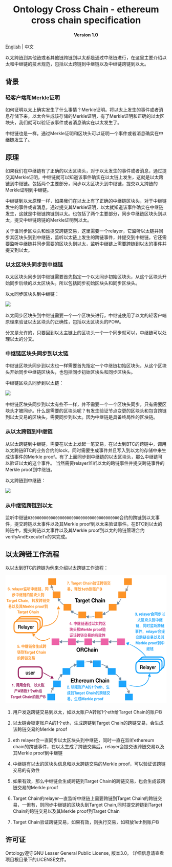 <h1 align="center">Ontology Cross Chain - ethereum cross chain specification</h1>
<h4 align="center">Version 1.0 </h4>

[English](ethereum_cross_chain_specification.md) | 中文

以太跨链到其他链或者其他链跨链到以太都是通过中继链进行，在这里主要介绍以太和中继链的技术规范，包括以太跨链到中继链以及中继链跨链到以太。

## 背景

### 轻客户端和Merkle证明

如何证明以太上确实发生了什么事情？Merkle证明。将以太上发生的事件或者消息存储下来，以太会生成该存储的Merkle证明，有了Merkle证明和正确的以太区块头，我们就可以验证该事件或者消息确实在以太发生了。

中继链也是一样。通过Merkle证明和区块头可以证明一个事件或者消息确实在中继链发生了。

## 原理

如果我们在中继链有了正确的以太区块头，对于以太发生的事件或者消息，通过提交其Merkle证明，中继链就可以知道该事件确实在以太链上发生，这就是以太跨链到中继链。包括两个主要部分，同步以太区块头到中继链，提交以太跨链的Merkle证明到中继链。

中继链到以太原理一样，如果我们在以太上有了正确的中继链区块头，对于中继链发生的事件或者消息，通过提交其Merkle证明，以太就知道该事件确实在中继链发生，这就是中继链跨链到以太。也包括了两个主要部分，同步中继链区块头到以太，提交中继链跨链的Merkle证明到以太。

关于谁同步区块头和谁提交跨链交易，这里需要一个relayer，它监听以太链并同步其区块头到到中继链，监听以太链上发生的跨链事件，并提交到中继链。它还需要监听中继链并同步需要的区块头到以太，监听中继链上需要跨链到以太的事件并提交到以太。

### 以太区块头同步到中继链

以太区块头同步到中继链需要首先指定一个以太同步初始区块头，从这个区块头开始同步后续的以太区块头。所以包括同步初始区块头和同步区块头。

以太同步区块头到中继链：

 ![](pic/sync%20header2.png)

以太同步区块头到中继链需要一个一个区块头进行，中继链使用了以太的轻客户端原理来验证以太区块头的正确性，包括以太区块头的POW。

分叉是允许的，只要回到以太主链上的区块头一个一个同步就可以，中继链可以处理以太的分叉。

### 中继链区块头同步到以太链

中继链区块头同步到以太也一样需要首先指定一个中继链初始区块头，从这个区块头开始同步中继链区块头，也包括同步初始区块头和同步区块头。

中继链区块头同步到以太链：

 ![](pic/sync%20header1.png)

中继链区块头同步到以太有些不一样，并不需要一个一个区块头同步，只有需要区块头才被同步。什么是需要的区块头呢？有发生验证节点变更的区块头和包含跨链到以太交易的区块头，需要同步到以太。因为中继链是具备终局性的区块链。

### 从以太跨链到中继链

从以太跨链到中继链，需要在以太上发起一笔交易，在以太到BTC的跨链中，调用以太跨链BTC的业务合约的lock，同时需要生成事件并且写入到以太的存储中来生成该事件的Merkle proof。有了上面同步到中继链的以太区块头，那么中继链可以验证以太的这个事件。 当然需要relayer监听以太的跨链事件并提交跨链事件的Merkle proof到中继链。

以太跨链到中继链：

 ![](pic/cross.png)

### 从中继链跨链到以太

监听中继链`0300000000000000000000000000000000000000`合约的跨链到以太事件，提交跨链以太事件以及其Merkle proof到以太来验证事件。在BTC到以太的跨链中，提交跨链以太事件以及其Merkle proof到以太的跨链管理合约verifyAndExecuteTx的来完成。

## 以太跨链工作流程

以以太到BTC的跨链为例来介绍以太跨链工作流程：

<div align=center><img width="550" height="400" src="pic/cross%20progress.png"/></div>

1. 用户发送跨链交易到以太，如以太账户A转账1个eth给Target Chain的账户B

2. 以太链会锁定账户A的1个eth，生成跨链到Target Chain的跨链交易，会生成该跨链交易的Merkle proof

3. eth relayer会一直同步以太区块头到中继链，同时一直在监听ethereum chain的跨链事件，在以太生成了跨链交易后，relayer会提交该跨链交易以及其Merkle proof到中继链

4. 中继链有以太的区块头信息和以太跨链交易的Merkle proof，可以验证该跨链交易的有效性

5. 如果有效，那么中继链会生成跨链到Target Chain的跨链交易，也会生成该跨链交易的Merkle proof

6. Target Chain的relayer一直监听中继链上需要跨链到Target Chain的跨链交易，一但有，则同步中继链的区块头到Target Chain,同时提交跨链到Target Chain的跨链交易以及其Merkle proof到Target Chain

7. Target Chain验证跨链交易，如果有效，则执行交易，如释放1eth到账户B

## 许可证

Ontology遵守GNU Lesser General Public License, 版本3.0。 详细信息请查看项目根目录下的LICENSE文件。
